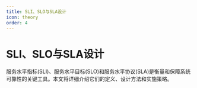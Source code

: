 ```yaml
---
title: SLI、SLO与SLA设计
icon: theory
order: 4
---
```


# SLI、SLO与SLA设计

服务水平指标(SLI)、服务水平目标(SLO)和服务水平协议(SLA)是衡量和保障系统可靠性的关键工具。本文将详细介绍它们的定义、设计方法和实施策略。
